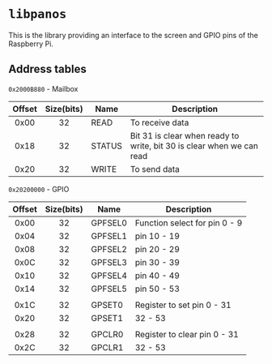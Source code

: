 # `libpanos` #

This is the library providing an interface to the screen and GPIO pins of the Raspberry Pi.

## Address tables ##

`0x2000B880` - Mailbox

|Offset	|Size(bits)	|Name		|Description															|
|:--:	|:--:		|----		|----																	|
|0x00	|32			|READ		|To receive data														|
|0x18	|32			|STATUS		|Bit 31 is clear when ready to write, bit 30 is clear when we can read	|
|0x20	|32			|WRITE		|To send data															|

`0x20200000` - GPIO

|Offset		|Size(bits)	|Name		|Description					|
|:--:		|:--:		|----		|----							|
|0x00		|32			|GPFSEL0	|Function select for pin 0 - 9	|
|0x04		|32			|GPFSEL1	|pin 10 - 19					|
|0x08		|32			|GPFSEL2	|pin 20 - 29					|
|0x0C		|32			|GPFSEL3	|pin 30 - 39					|
|0x10		|32			|GPFSEL4	|pin 40 - 49					|
|0x14		|32			|GPFSEL5	|pin 50 - 53					|
|			|			|			|								|
|0x1C		|32			|GPSET0		|Register to set pin 0 - 31		|
|0x20		|32			|GPSET1		|32 - 53						|
|			|			|			|								|
|0x28		|32			|GPCLR0		|Register to clear pin 0 - 31	|
|0x2C		|32			|GPCLR1		|32 - 53						|